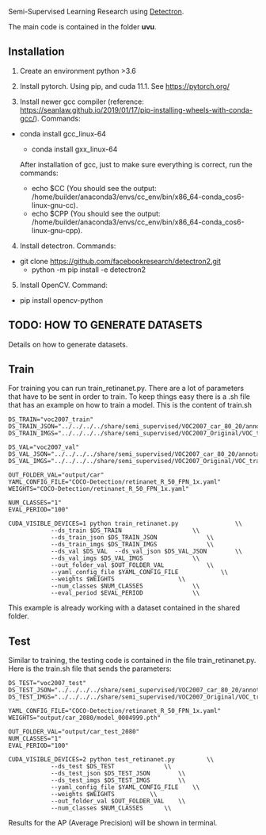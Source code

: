 Semi-Supervised Learning Research using [Detectron](https://github.com/facebookresearch/detectron2).

The main code is contained in the folder **uvu**.


## Installation

1. Create an environment python >3.6

2. Install pytorch. Using pip, and cuda 11.1. See https://pytorch.org/
	
3. Install newer gcc compiler (reference: https://seanlaw.github.io/2019/01/17/pip-installing-wheels-with-conda-gcc/). Commands:
  * conda install gcc_linux-64
	* conda install gxx_linux-64

	After installation of gcc, just to make sure everything is correct, run the commands: 
	* echo $CC (You should see the output: /home/builder/anaconda3/envs/cc_env/bin/x86_64-conda_cos6-linux-gnu-cc).
	* echo $CPP (You should see the output: /home/builder/anaconda3/envs/cc_env/bin/x86_64-conda_cos6-linux-gnu-cpp).

4. Install detectron. Commands:
  * git clone https://github.com/facebookresearch/detectron2.git
	* python -m pip install -e detectron2

5. Install OpenCV. Command:
  * pip install opencv-python



## TODO: HOW TO GENERATE DATASETS

Details on how to generate datasets.

## Train

For training you can run train_retinanet.py. There are a lot of parameters that have to be sent in order to train. To keep things easy there is a .sh file that has an example on how to train a model. This is the content of train.sh

```
DS_TRAIN="voc2007_train"
DS_TRAIN_JSON="../../../../share/semi_supervised/VOC2007_car_80_20/annotations/train.json"
DS_TRAIN_IMGS="../../../../share/semi_supervised/VOC2007_Original/VOC_trainval/VOCdevkit/VOC2007/JPEGImages"

DS_VAL="voc2007_val"
DS_VAL_JSON="../../../../share/semi_supervised/VOC2007_car_80_20/annotations/val.json"
DS_VAL_IMGS="../../../../share/semi_supervised/VOC2007_Original/VOC_trainval/VOCdevkit/VOC2007/JPEGImages"

OUT_FOLDER_VAL="output/car"
YAML_CONFIG_FILE="COCO-Detection/retinanet_R_50_FPN_1x.yaml"
WEIGHTS="COCO-Detection/retinanet_R_50_FPN_1x.yaml"

NUM_CLASSES="1"
EVAL_PERIOD="100"

CUDA_VISIBLE_DEVICES=1 python train_retinanet.py 				\\
			--ds_train $DS_TRAIN  					\\
			--ds_train_json $DS_TRAIN_JSON  			\\
			--ds_train_imgs $DS_TRAIN_IMGS 				\\
			--ds_val $DS_VAL  --ds_val_json $DS_VAL_JSON  		\\
			--ds_val_imgs $DS_VAL_IMGS 				\\
			--out_folder_val $OUT_FOLDER_VAL 			\\
			--yaml_config_file $YAML_CONFIG_FILE 			\\
			--weights $WEIGHTS 					\\
			--num_classes $NUM_CLASSES 				\\
			--eval_period $EVAL_PERIOD				\\
```
This example is already working with a dataset contained in the shared folder.

## Test

Similar to training, the testing code is contained in the file train_retinanet.py. Here is the train.sh file that sends the parameters:

```
DS_TEST="voc2007_test"
DS_TEST_JSON="../../../../share/semi_supervised/VOC2007_car_80_20/annotations/val.json"
DS_TEST_IMGS="../../../../share/semi_supervised/VOC2007_Original/VOC_trainval/VOCdevkit/VOC2007/JPEGImages"

YAML_CONFIG_FILE="COCO-Detection/retinanet_R_50_FPN_1x.yaml"
WEIGHTS="output/car_2080/model_0004999.pth"

OUT_FOLDER_VAL="output/car_test_2080"
NUM_CLASSES="1"
EVAL_PERIOD="100"

CUDA_VISIBLE_DEVICES=2 python test_retinanet.py 		\\
			--ds_test $DS_TEST  			\\
			--ds_test_json $DS_TEST_JSON  		\\
			--ds_test_imgs $DS_TEST_IMGS 		\\
			--yaml_config_file $YAML_CONFIG_FILE 	\\
			--weights $WEIGHTS 			\\
			--out_folder_val $OUT_FOLDER_VAL 	\\
			--num_classes $NUM_CLASSES		\\
```

Results for the AP (Average Precision) will be shown in terminal.
